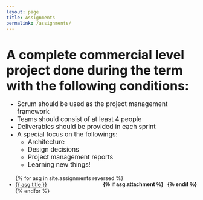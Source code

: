 ```yaml
---
layout: page
title: Assignments
permalink: /assignments/
---
```

<p>
<big>
<h1>A complete commercial level project done during the term with the following conditions:</h1>
<ul>
  <li>Scrum should be used as the project management framework</li>
  <li>Teams should consist of at least 4 people</li>
  <li>Deliverables should be provided in each sprint</li>
  <li>A special focus on the followings:
    <ul>
      <li>Architecture</li>
      <li>Design decisions</li>
      <li>Project management reports</li>
      <li>Learning new things!</li>
    </ul>
  </li>
</ul>
</big>
</p>

<ul id="archive">
{% for asg in site.assignments reversed %}
      <li class="archiveposturl" style="background: transparent">
        <span><a href="{{ asg.url | prepend: site.baseurl}}">{{ asg.title }}</a></span>
<strong style="font-size:100%; font-family: 'Titillium Web', sans-serif; float:right">
<a title="Download problems (pdf)" href="{{ asg.pdf | prepend: site.baseurl }}"><i class="fas fa-file-pdf"></i></a> 
{% if asg.attachment %}
&nbsp; <a title="Download attachments (zip)" href="{{ asg.attachment | prepend: site.baseurl }}"><i class="fas fa-file-archive"></i></a>
{% endif %}
</strong> 
      </li>
{% endfor %}
</ul>